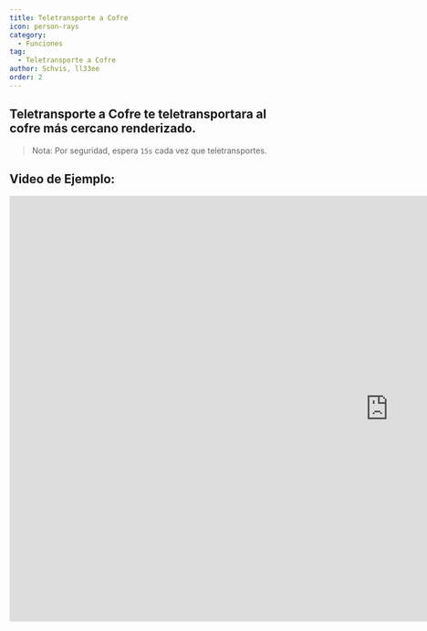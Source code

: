 ```yaml
---
title: Teletransporte a Cofre
icon: person-rays
category:
  - Funciones
tag:
  - Teletransporte a Cofre
author: Schvis, ll33ee
order: 2
---
```


## Teletransporte a Cofre te teletransportara al cofre más cercano renderizado.

> Nota: Por seguridad, espera `15s` cada vez que teletransportes.

## Video de Ejemplo:

<div class="iframe-container"><iframe width="1328" height="747" src="https://www.youtube.com/embed/j2Yu31J7Yh4?list=PL5eI1Tb64p56g27qfYk7VuFTz4FK6YrKa" title="Korepi - Oculi/ChestTeleport" frameborder="0" allow="accelerometer; autoplay; clipboard-write; encrypted-media; gyroscope; picture-in-picture; web-share" referrerpolicy="strict-origin-when-cross-origin" allowfullscreen></iframe></div>